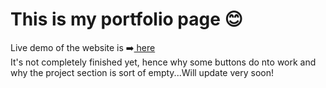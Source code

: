 # This is my portfolio page 😊 
Live demo of the website is ➡️<a href="https://jarifahmad.github.io/MyPortfolioPage/"> here </a> <br>
It's not completely finished yet, hence why some buttons do nto work and why the project section is sort of empty...Will update very soon! <br>



